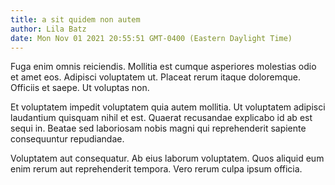 ```yaml
---
title: a sit quidem non autem
author: Lila Batz
date: Mon Nov 01 2021 20:55:51 GMT-0400 (Eastern Daylight Time)
---
```

Fuga enim omnis reiciendis. Mollitia est cumque asperiores molestias odio et amet eos. Adipisci voluptatem ut. Placeat rerum itaque doloremque. Officiis et saepe. Ut voluptas non.

 Et voluptatem impedit voluptatem quia autem mollitia. Ut voluptatem adipisci laudantium quisquam nihil et est. Quaerat recusandae explicabo id ab est sequi in. Beatae sed laboriosam nobis magni qui reprehenderit sapiente consequuntur repudiandae.

 Voluptatem aut consequatur. Ab eius laborum voluptatem. Quos aliquid eum enim rerum aut reprehenderit tempora. Vero rerum culpa ipsum officia.